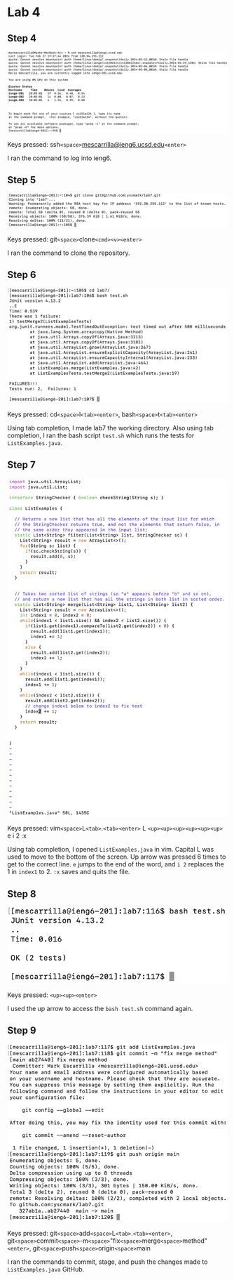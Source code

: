 # Lab 4

## Step 4
![image](step4.png)

Keys pressed: ssh`<space>`mescarrilla@ieng6.ucsd.edu`<enter>`

I ran the command to log into ieng6.

## Step 5
![image](step5.png)

Keys pressed: git`<space>`clone`<cmd><v><enter>`

I ran the command to clone the repository. 

## Step 6
![image](step6.png)

Keys pressed: cd`<space>`l`<tab><enter>`, bash`<space>`t`<tab><enter>`

Using tab completion, I made lab7 the working directory. Also using tab completion, I ran the bash script `test.sh` which runs the tests for `ListExamples.java`.

## Step 7
![image](step7.png)

Keys pressed: vim`<space>`L`<tab>`.`<tab><enter>` L `<up><up><up><up><up><up>` e i 2 :x

Using tab completion, I opened `ListExamples.java` in vim. Capital L was used to move to the bottom of the screen. Up arrow was pressed 6 times to get to the correct line. `e` jumps to the end of the word, and `i 2` replaces the 1 in `index1` to 2. `:x` saves and quits the file.

## Step 8
![image](step8.png)

Keys pressed: `<up><up><enter>`

I used the up arrow to access the `bash test.sh` command again.

## Step 9
![image](step9.png)

Keys pressed: git`<space>`add`<space>`L`<tab>`.`<tab><enter>`, git`<space>`commit`<space>`-m`<space>`"fix`<space>`merge`<space>`method"`<enter>`, git`<space>`push`<space>`origin`<space>`main

I ran the commands to commit, stage, and push the changes made to `ListExamples.java` GitHub.